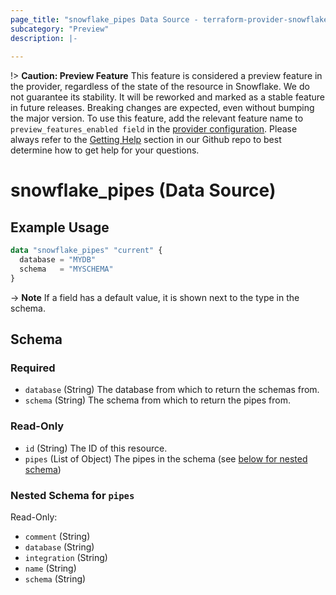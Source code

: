 ```yaml
---
page_title: "snowflake_pipes Data Source - terraform-provider-snowflake"
subcategory: "Preview"
description: |-
  
---
```


!> **Caution: Preview Feature** This feature is considered a preview feature in the provider, regardless of the state of the resource in Snowflake. We do not guarantee its stability. It will be reworked and marked as a stable feature in future releases. Breaking changes are expected, even without bumping the major version. To use this feature, add the relevant feature name to `preview_features_enabled field` in the [provider configuration](https://registry.terraform.io/providers/snowflakedb/snowflake/latest/docs#schema). Please always refer to the [Getting Help](https://github.com/snowflakedb/terraform-provider-snowflake?tab=readme-ov-file#getting-help) section in our Github repo to best determine how to get help for your questions.

# snowflake_pipes (Data Source)



## Example Usage

```terraform
data "snowflake_pipes" "current" {
  database = "MYDB"
  schema   = "MYSCHEMA"
}
```

-> **Note** If a field has a default value, it is shown next to the type in the schema.

<!-- schema generated by tfplugindocs -->
## Schema

### Required

- `database` (String) The database from which to return the schemas from.
- `schema` (String) The schema from which to return the pipes from.

### Read-Only

- `id` (String) The ID of this resource.
- `pipes` (List of Object) The pipes in the schema (see [below for nested schema](#nestedatt--pipes))

<a id="nestedatt--pipes"></a>
### Nested Schema for `pipes`

Read-Only:

- `comment` (String)
- `database` (String)
- `integration` (String)
- `name` (String)
- `schema` (String)
